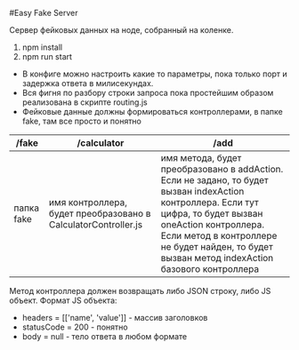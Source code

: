 #Easy Fake Server

Сервер фейковых данных на ноде, собранный на коленке.
1. npm install
2. npm run start

- В конфиге можно настроить какие то параметры, пока только порт и задержка ответа в милисекундах.
- Вся фигня по разбору строки запроса пока простейшим образом реализована в скрипте routing.js
- Фейковые данные должны формироваться контроллерами, в папке fake, там все просто и понятно
<table>
<thead>
<tr>
<th>/fake</th>
<th>/calculator</th>
<th>/add</th>
</tr>
</thead>
<tr>
<td>папка fake</td>
<td>имя контроллера, будет преобразовано в CalculatorController.js</td>
<td>имя метода, будет преобразовано в addAction. Если не задано, то будет вызван indexAction контроллера. Если тут цифра, то будет вызван oneAction контроллера. Если метод в контроллере не будет найден, то будет вызван метод indexAction базового контроллера</td>
</tr>
</table>

Метод контроллера должен возвращать либо JSON строку, либо JS объект.
Формат JS объекта:
- headers = [['name', 'value']] - массив заголовков
- statusCode = 200 - понятно
- body = null - тело ответа в любом формате

